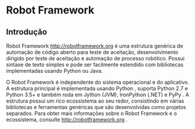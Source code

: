 Robot Framework
===============


Introdução
------------
Robot Framework <http://robotframework.org> é uma estrutura genérica de automação de código aberto para teste de aceitação, desenvolvimento dirigido por teste de aceitação e automação de processo robótico. Possui sintaxe de texto simples e pode ser facilmente estendido com bibliotecas implementadas usando Python ou Java.

O Robot Framework é independente do sistema operacional e do aplicativo. A estrutura principal é implementada usando Python , suporta Python 2.7 e Python 3.5+ e também roda em Jython (JVM), IronPython (.NET) e PyPy . A estrutura possui um rico ecossistema ao seu redor, consistindo em várias bibliotecas e ferramentas genéricas que são desenvolvidas como projetos separados. Para obter mais informações sobre o Robot Framework e o ecossistema, consulte http://robotframework.org .
